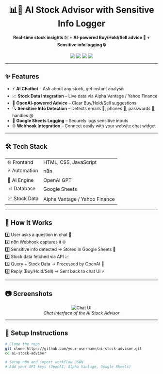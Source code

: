 <h1 align="center">📊🤖 AI Stock Advisor with Sensitive Info Logger</h1>

<p align="center">
  <b>Real-time stock insights 💹 + AI-powered Buy/Hold/Sell advice 🧠 + Sensitive info logging 🔒</b>
</p>

<p align="center">
  <img src="https://img.shields.io/badge/OpenAI-GPT-blue?logo=openai" />
  <img src="https://img.shields.io/badge/n8n-Automation-green?logo=n8n" />
  <img src="https://img.shields.io/badge/Google-Sheets-brightgreen?logo=googlesheets" />
  <img src="https://img.shields.io/badge/Stock-API-orange" />
</p>

---

## ✨ Features  
- ⚡ **AI Chatbot** – Ask about any stock, get instant analysis  
- 📈 **Stock Data Integration** – Live data via Alpha Vantage / Yahoo Finance  
- 🧠 **OpenAI-powered Advice** – Clear Buy/Hold/Sell suggestions  
- 🔍 **Sensitive Info Detection** – Detects emails 📧, phones 📱, passwords 🔑, handles @  
- 📑 **Google Sheets Logging** – Securely logs sensitive inputs  
- 🌐 **Webhook Integration** – Connect easily with your website chat widget  

---

## 🛠️ Tech Stack  
<table>
<tr>
<td>🌐 Frontend</td>
<td>HTML, CSS, JavaScript</td>
</tr>
<tr>
<td>⚡ Automation</td>
<td>n8n</td>
</tr>
<tr>
<td>🧠 AI Engine</td>
<td>OpenAI GPT</td>
</tr>
<tr>
<td>📊 Database</td>
<td>Google Sheets</td>
</tr>
<tr>
<td>💹 Stock Data</td>
<td>Alpha Vantage / Yahoo Finance</td>
</tr>
</table>

---

## 🚀 How It Works  
1️⃣ User asks a question in chat 💬  
2️⃣ n8n Webhook captures it 🌐  
3️⃣ Sensitive info detected → Stored in Google Sheets 📑  
4️⃣ Stock data fetched via API 📈  
5️⃣ Query + Stock Data → Processed by OpenAI 🧠  
6️⃣ Reply (Buy/Hold/Sell) → Sent back to chat UI ⚡  

---

## 📷 Screenshots  
<p align="center">
  <img src="https://via.placeholder.com/600x300.png?text=Chat+UI+Screenshot" alt="Chat UI" />
  <br/>
  <i>Chat interface of the AI Stock Advisor</i>
</p>

---

## 🔧 Setup Instructions  
```bash
# Clone the repo
git clone https://github.com/your-username/ai-stock-advisor.git
cd ai-stock-advisor

# Setup n8n and import workflow JSON
# Add your API keys (OpenAI, Alpha Vantage, Google Sheets)
